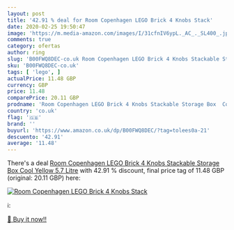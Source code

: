 ```yaml
---
layout: post
title: '42.91 % deal for Room Copenhagen LEGO Brick 4 Knobs Stack'
date: 2020-02-25 19:50:47
image: 'https://m.media-amazon.com/images/I/31cfnIV6ypL._AC_._SL400_.jpg'
comments: true
category: ofertas
author: ring
slug: 'B00FWQ8DEC-co.uk Room Copenhagen LEGO Brick 4 Knobs Stackable Storage...'
sku: 'B00FWQ8DEC-co.uk'
tags: [ 'lego', ]
actualPrice: 11.48 GBP
currency: GBP
price: 11.48
comparePrice: 20.11 GBP
prodname: 'Room Copenhagen LEGO Brick 4 Knobs Stackable Storage Box  Cool Yellow  5.7 Litre'
country: 'co.uk'
flag: '🇬🇧'
brand: ''
buyurl: 'https://www.amazon.co.uk/dp/B00FWQ8DEC/?tag=tolees0a-21'
descuento: '42.91'
average: '11.48'
---
```


There's a deal [Room Copenhagen LEGO Brick 4 Knobs Stackable Storage Box  Cool Yellow  5.7 Litre](https://www.amazon.co.uk/dp/B00FWQ8DEC/?tag=tolees0a-21)  with  42.91 % discount, final price tag of  11.48 GBP (original: 20.11 GBP) here:

[![Room Copenhagen LEGO Brick 4 Knobs Stack](https://m.media-amazon.com/images/I/31cfnIV6ypL._AC_._SL400_.jpg)](https://www.amazon.co.uk/dp/B00FWQ8DEC/?tag=tolees0a-21)

ℹ️:


[🛒 Buy it now!!](https://www.amazon.co.uk/dp/B00FWQ8DEC/?tag=tolees0a-21)
